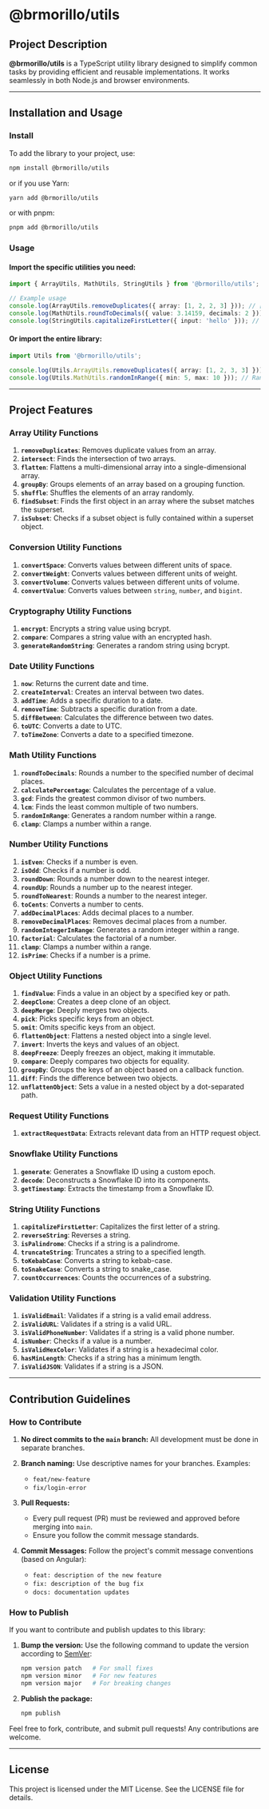 # @brmorillo/utils

## Project Description

**@brmorillo/utils** is a TypeScript utility library designed to simplify common tasks by providing efficient and reusable implementations. It works seamlessly in both Node.js and browser environments.

---

## Installation and Usage

### Install

To add the library to your project, use:

```bash
npm install @brmorillo/utils
```

or if you use Yarn:

```bash
yarn add @brmorillo/utils
```

or with pnpm:

```bash
pnpm add @brmorillo/utils
```

### Usage

#### Import the specific utilities you need:

```typescript
import { ArrayUtils, MathUtils, StringUtils } from '@brmorillo/utils';

// Example usage
console.log(ArrayUtils.removeDuplicates({ array: [1, 2, 2, 3] })); // [1, 2, 3]
console.log(MathUtils.roundToDecimals({ value: 3.14159, decimals: 2 })); // 3.14
console.log(StringUtils.capitalizeFirstLetter({ input: 'hello' })); // "Hello"
```

#### Or import the entire library:

```typescript
import Utils from '@brmorillo/utils';

console.log(Utils.ArrayUtils.removeDuplicates({ array: [1, 2, 3, 3] })); // [1, 2, 3]
console.log(Utils.MathUtils.randomInRange({ min: 5, max: 10 })); // Random value between 5 and 10
```

---

## Project Features

### Array Utility Functions

1. **`removeDuplicates`**: Removes duplicate values from an array.
2. **`intersect`**: Finds the intersection of two arrays.
3. **`flatten`**: Flattens a multi-dimensional array into a single-dimensional array.
4. **`groupBy`**: Groups elements of an array based on a grouping function.
5. **`shuffle`**: Shuffles the elements of an array randomly.
6. **`findSubset`**: Finds the first object in an array where the subset matches the superset.
7. **`isSubset`**: Checks if a subset object is fully contained within a superset object.

### Conversion Utility Functions

1. **`convertSpace`**: Converts values between different units of space.
2. **`convertWeight`**: Converts values between different units of weight.
3. **`convertVolume`**: Converts values between different units of volume.
4. **`convertValue`**: Converts values between `string`, `number`, and `bigint`.

### Cryptography Utility Functions

1. **`encrypt`**: Encrypts a string value using bcrypt.
2. **`compare`**: Compares a string value with an encrypted hash.
3. **`generateRandomString`**: Generates a random string using bcrypt.

### Date Utility Functions

1. **`now`**: Returns the current date and time.
2. **`createInterval`**: Creates an interval between two dates.
3. **`addTime`**: Adds a specific duration to a date.
4. **`removeTime`**: Subtracts a specific duration from a date.
5. **`diffBetween`**: Calculates the difference between two dates.
6. **`toUTC`**: Converts a date to UTC.
7. **`toTimeZone`**: Converts a date to a specified timezone.

### Math Utility Functions

1. **`roundToDecimals`**: Rounds a number to the specified number of decimal places.
2. **`calculatePercentage`**: Calculates the percentage of a value.
3. **`gcd`**: Finds the greatest common divisor of two numbers.
4. **`lcm`**: Finds the least common multiple of two numbers.
5. **`randomInRange`**: Generates a random number within a range.
6. **`clamp`**: Clamps a number within a range.

### Number Utility Functions

1. **`isEven`**: Checks if a number is even.
2. **`isOdd`**: Checks if a number is odd.
3. **`roundDown`**: Rounds a number down to the nearest integer.
4. **`roundUp`**: Rounds a number up to the nearest integer.
5. **`roundToNearest`**: Rounds a number to the nearest integer.
6. **`toCents`**: Converts a number to cents.
7. **`addDecimalPlaces`**: Adds decimal places to a number.
8. **`removeDecimalPlaces`**: Removes decimal places from a number.
9. **`randomIntegerInRange`**: Generates a random integer within a range.
10. **`factorial`**: Calculates the factorial of a number.
11. **`clamp`**: Clamps a number within a range.
12. **`isPrime`**: Checks if a number is a prime.

### Object Utility Functions

1. **`findValue`**: Finds a value in an object by a specified key or path.
2. **`deepClone`**: Creates a deep clone of an object.
3. **`deepMerge`**: Deeply merges two objects.
4. **`pick`**: Picks specific keys from an object.
5. **`omit`**: Omits specific keys from an object.
6. **`flattenObject`**: Flattens a nested object into a single level.
7. **`invert`**: Inverts the keys and values of an object.
8. **`deepFreeze`**: Deeply freezes an object, making it immutable.
9. **`compare`**: Deeply compares two objects for equality.
10. **`groupBy`**: Groups the keys of an object based on a callback function.
11. **`diff`**: Finds the difference between two objects.
12. **`unflattenObject`**: Sets a value in a nested object by a dot-separated path.

### Request Utility Functions

1. **`extractRequestData`**: Extracts relevant data from an HTTP request object.

### Snowflake Utility Functions

1. **`generate`**: Generates a Snowflake ID using a custom epoch.
2. **`decode`**: Deconstructs a Snowflake ID into its components.
3. **`getTimestamp`**: Extracts the timestamp from a Snowflake ID.

### String Utility Functions

1. **`capitalizeFirstLetter`**: Capitalizes the first letter of a string.
2. **`reverseString`**: Reverses a string.
3. **`isPalindrome`**: Checks if a string is a palindrome.
4. **`truncateString`**: Truncates a string to a specified length.
5. **`toKebabCase`**: Converts a string to kebab-case.
6. **`toSnakeCase`**: Converts a string to snake_case.
7. **`countOccurrences`**: Counts the occurrences of a substring.

### Validation Utility Functions

1. **`isValidEmail`**: Validates if a string is a valid email address.
2. **`isValidURL`**: Validates if a string is a valid URL.
3. **`isValidPhoneNumber`**: Validates if a string is a valid phone number.
4. **`isNumber`**: Checks if a value is a number.
5. **`isValidHexColor`**: Validates if a string is a hexadecimal color.
6. **`hasMinLength`**: Checks if a string has a minimum length.
7. **`isValidJSON`**: Validates if a string is a JSON.

---

## Contribution Guidelines

### How to Contribute

1. **No direct commits to the `main` branch:**
   All development must be done in separate branches.

2. **Branch naming:**
   Use descriptive names for your branches. Examples:

   - `feat/new-feature`
   - `fix/login-error`

3. **Pull Requests:**

   - Every pull request (PR) must be reviewed and approved before merging into `main`.
   - Ensure you follow the commit message standards.

4. **Commit Messages:**
   Follow the project's commit message conventions (based on Angular):
   - `feat: description of the new feature`
   - `fix: description of the bug fix`
   - `docs: documentation updates`

### How to Publish

If you want to contribute and publish updates to this library:

1. **Bump the version:**
   Use the following command to update the version according to [SemVer](https://semver.org/):

   ```bash
   npm version patch   # For small fixes
   npm version minor   # For new features
   npm version major   # For breaking changes
   ```

2. **Publish the package:**
   ```bash
   npm publish
   ```

Feel free to fork, contribute, and submit pull requests! Any contributions are welcome.

---

## License

This project is licensed under the MIT License. See the LICENSE file for details.
